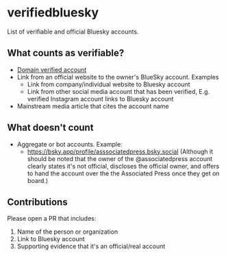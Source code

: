 # verifiedbluesky
List of verifiable and official Bluesky accounts.

## What counts as verifiable?
- [Domain verified account](https://bsky.social/about/blog/4-28-2023-domain-handle-tutorial)
- Link from an official website to the owner's BlueSky account. Examples
  - Link from company/individual website to Bluesky account
  - Link from other social media account that has been verified, E.g. verified Instagram account links to Bluesky account
- Mainstream media article that cites the account name

## What doesn't count
- Aggregate or bot accounts. Example:
  - https://bsky.app/profile/asssociatedpress.bsky.social (Although it should be noted that the owner of the @associatedpress account clearly states it's not official, discloses the official owner, and offers to hand the account over the the Associated Press once they get on board.)
 
## Contributions
Please open a PR that includes:
1. Name of the person or organization
2. Link to Bluesky account
3. Supporting evidence that it's an official/real account
